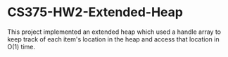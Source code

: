 # CS375-HW2-Extended-Heap
This project implemented an extended heap which used a handle array to keep track of each item's location in the heap and access that location in O(1) time.
